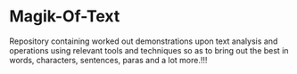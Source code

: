 # Magik-Of-Text
Repository containing worked out demonstrations upon text analysis and operations using relevant tools and techniques so as to bring out the best in words, characters, sentences, paras and a lot more.!!!
